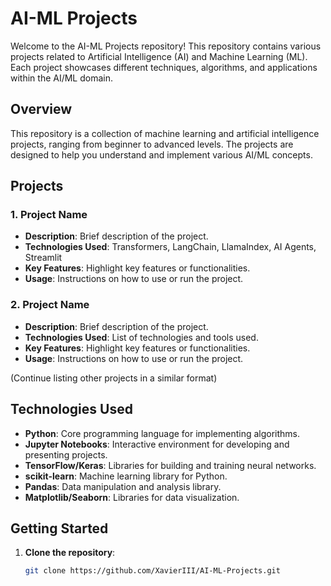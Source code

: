 # AI-ML Projects

Welcome to the AI-ML Projects repository! This repository contains various projects related to Artificial Intelligence (AI) and Machine Learning (ML). Each project showcases different techniques, algorithms, and applications within the AI/ML domain.

## Overview

This repository is a collection of machine learning and artificial intelligence projects, ranging from beginner to advanced levels. The projects are designed to help you understand and implement various AI/ML concepts.

## Projects

### 1. Project Name
- **Description**: Brief description of the project.
- **Technologies Used**: Transformers, LangChain, LlamaIndex, AI Agents, Streamlit
- **Key Features**: Highlight key features or functionalities.
- **Usage**: Instructions on how to use or run the project.

### 2. Project Name
- **Description**: Brief description of the project.
- **Technologies Used**: List of technologies and tools used.
- **Key Features**: Highlight key features or functionalities.
- **Usage**: Instructions on how to use or run the project.

(Continue listing other projects in a similar format)

## Technologies Used

- **Python**: Core programming language for implementing algorithms.
- **Jupyter Notebooks**: Interactive environment for developing and presenting projects.
- **TensorFlow/Keras**: Libraries for building and training neural networks.
- **scikit-learn**: Machine learning library for Python.
- **Pandas**: Data manipulation and analysis library.
- **Matplotlib/Seaborn**: Libraries for data visualization.

## Getting Started

1. **Clone the repository**:
   ```sh
   git clone https://github.com/XavierIII/AI-ML-Projects.git
